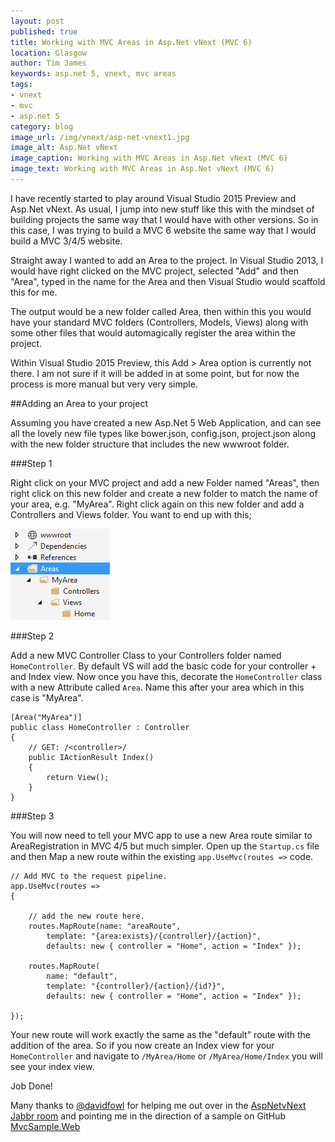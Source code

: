 ```yaml
---
layout: post
published: true
title: Working with MVC Areas in Asp.Net vNext (MVC 6)
location: Glasgow
author: Tim James
keywords: asp.net 5, vnext, mvc areas
tags:
- vnext
- mvc
- asp.net 5
category: blog
image_url: /img/vnext/asp-net-vnext1.jpg
image_alt: Asp.Net vNext
image_caption: Working with MVC Areas in Asp.Net vNext (MVC 6)
image_text: Working with MVC Areas in Asp.Net vNext (MVC 6)
---
```


I have recently started to play around Visual Studio 2015 Preview and Asp.Net vNext. As usual, I jump into new stuff like this with the mindset of building projects the same way that I would have with other versions. So in this case, I was trying to build a MVC 6 website the same way that I would build a MVC 3/4/5 website.

Straight away I wanted to add an Area to the project. In Visual Studio 2013, I would have right clicked on the MVC project, selected "Add" and then "Area", typed in the name for the Area and then Visual Studio would scaffold this for me.

<!--excerpt-->

The output would be a new folder called Area, then within this you would have your standard MVC folders (Controllers, Models, Views) along with some other files that would automagically register the area within the project.

Within Visual Studio 2015 Preview, this Add > Area option is currently not there. I am not sure if it will be added in at some point, but for now the process is more manual but very very simple.

##Adding an Area to your project

Assuming you have created a new Asp.Net 5 Web Application, and can see all the lovely new file types like bower.json, config.json, project.json along with the new folder structure that includes the new wwwroot folder.

###Step 1

Right click on your MVC project and add a new Folder named "Areas", then right click on this new folder and create a new folder to match the name of your area, e.g. "MyArea". Right click again on this new folder and add a Controllers and Views folder. You want to end up with this;

![Areas folder structure](/img/vnext/areas/areas-folder-structure.jpg)

###Step 2

Add a new MVC Controller Class to your Controllers folder named `HomeController`. 
By default VS will add the basic code for your controller + and Index view. Now once you have this, decorate the `HomeController` class with a new Attribute called `Area`. Name this after your area which in this case is "MyArea".

    [Area("MyArea")]
    public class HomeController : Controller
    {
        // GET: /<controller>/
        public IActionResult Index()
        {
            return View();
        }
    }

###Step 3

You will now need to tell your MVC app to use a new Area route similar to AreaRegistration in MVC 4/5 but much simpler. Open up the `Startup.cs` file and then Map a new route within the existing `app.UseMvc(routes =>` code.

    // Add MVC to the request pipeline.
    app.UseMvc(routes =>
    {

        // add the new route here.
        routes.MapRoute(name: "areaRoute", 
            template: "{area:exists}/{controller}/{action}", 
            defaults: new { controller = "Home", action = "Index" });

        routes.MapRoute(
            name: "default",
            template: "{controller}/{action}/{id?}",
            defaults: new { controller = "Home", action = "Index" });
        
    });

Your new route will work exactly the same as the "default" route with the addition of the area. So if you now create an Index view for your `HomeController` and navigate to `/MyArea/Home` or `/MyArea/Home/Index` you will see your index view.

Job Done!

Many thanks to [@davidfowl](https://twitter.com/davidfowl) for helping me out over in the [AspNetvNext Jabbr room](https://jabbr.net/#/rooms/AspNetvNext ) and pointing me in the direction of a sample on GitHub [MvcSample.Web](https://github.com/aspnet/Mvc/tree/dev/samples/MvcSample.Web)